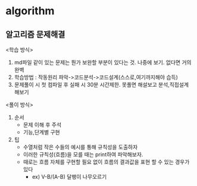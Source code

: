 # algorithm
알고리즘 문제해결
----------------------
<학습 방식>
1. md파일 같이 있는 문제는 뭔가 보완할 부분이 있다는 것. 나중에 보기. 없다면 거의 완벽
2. 학습방법 : 작동원리 파악->코드분석->코드설계(스스로,여기까지해야 습득)
3. 문제풀이 시 첫 컴파일 후 실패 시 30분 시간제한. 못풀면 해설보고 분석,직접설계해보기

<풀이 방식>
1. 순서
   - 문제 이해 후 주석
   - 기능,단계별 구현
2. 팁
   - 수열처럼 작은 수들의 예시를 통해 규칙성을 도출하자
   - 이러한 규칙성(흐름)을 모를 때는 print하여 파악해보자.
   - 때로는 흐름 자체를 구현할 필요 없이 흐름의 결과값을 표현 할 수 있는 경우가 있다 
     - ex) V-B/(A-B) 달팽이 나무오르기
   